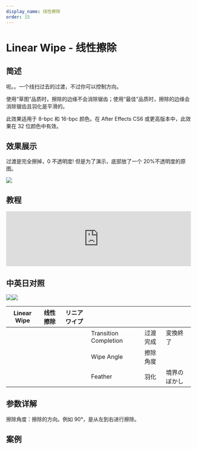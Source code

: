 ```yaml
---
display_name: 线性擦除
order: 15
---
```


# Linear Wipe - 线性擦除

## 简述

呃。。一个线扫过去的过渡，不过你可以控制方向。

使用“草图”品质时，擦除的边缘不会消除锯齿；使用“最佳”品质时，擦除的边缘会消除锯齿且羽化是平滑的。

此效果适用于 8-bpc 和 16-bpc 颜色。在 After Effects CS6 或更高版本中，此效果在 32 位颜色中有效。

## 效果展示

过渡是完全擦掉，0 不透明度! 但是为了演示，底部放了一个 20%不透明度的原图。

![](https://cdn.yuelili.com/20211212181225.png)

## 教程

<iframe src="https://player.bilibili.com/player.html?bvid=BV1e34y1X7Vj&page=5&high_quality=1" width="100%" allowfullscreen="allowfullscreen" frameborder="0"></iframe>

## 中英日对照

![](https://mir.yuelili.com/user/AE/effects/AE-Effects-Transition-Linear_Wipe.png)![](https://mir.yuelili.com/user/AE/effects/AE-Effects-Transition-Gradient_Wipe_cn.png)

| Linear Wipe | 线性擦除 | リニアワイプ |                       |          |              |
| ----------- | -------- | ------------ | --------------------- | -------- | ------------ |
|             |          |              | Transition Completion | 过渡完成 | 変換終了     |
|             |          |              | Wipe Angle            | 擦除角度 |              |
|             |          |              | Feather               | 羽化     | 境界のぼかし |

## 参数详解

擦除角度：擦除的方向。例如 90°，是从左到右进行擦除。

## 案例
